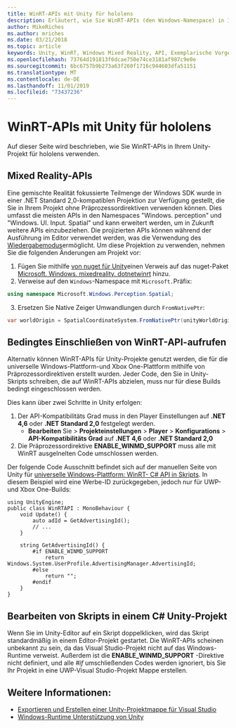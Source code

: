 ```yaml
---
title: WinRT-APIs mit Unity für hololens
description: Erläutert, wie Sie WinRT-APIs (den Windows-Namespace) in Ihrem Unity-Projekt für hololens verwenden.
author: MikeRiches
ms.author: mriches
ms.date: 03/21/2018
ms.topic: article
keywords: Unity, WinRT, Windows Mixed Reality, API, Exemplarische Vorgehensweise
ms.openlocfilehash: 73764d191813f6dcae750e74ce3181af987c9e0e
ms.sourcegitcommit: 6bc6757b9b273a63f260f1716c944603dfa51151
ms.translationtype: MT
ms.contentlocale: de-DE
ms.lasthandoff: 11/01/2019
ms.locfileid: "73437236"
---
```

# <a name="winrt-apis-with-unity-for-hololens"></a>WinRT-APIs mit Unity für hololens

Auf dieser Seite wird beschrieben, wie Sie WinRT-APIs in Ihrem Unity-Projekt für hololens verwenden.

## <a name="mixed-reality-apis"></a>Mixed Reality-APIs

Eine gemischte Realität fokussierte Teilmenge der Windows SDK wurde in einer .NET Standard 2,0-kompatiblen Projektion zur Verfügung gestellt, die Sie in Ihrem Projekt ohne Präprozessordirektiven verwenden können. Dies umfasst die meisten APIs in den Namespaces "Windows. perception" und "Windows. UI. Input. Spatial" und kann erweitert werden, um in Zukunft weitere APIs einzubeziehen. Die projizierten APIs können während der Ausführung im Editor verwendet werden, was die Verwendung des [Wiedergabemodus](https://docs.microsoft.com//windows/mixed-reality/unity-play-mode)ermöglicht. Um diese Projektion zu verwenden, nehmen Sie die folgenden Änderungen am Projekt vor:

1) Fügen Sie mithilfe [von nuget für Unity](https://github.com/GlitchEnzo/NuGetForUnity)einen Verweis auf das nuget-Paket [Microsoft. Windows. mixedreality. dotnetwinrt](https://www.nuget.org/packages/Microsoft.Windows.MixedReality.DotNetWinRT) hinzu.
2) Verweise auf den `Windows`-Namespace mit `Microsoft.`Präfix:
```cs
using namespace Microsoft.Windows.Perception.Spatial;
```
3) Ersetzen Sie Native Zeiger Umwandlungen durch `FromNativePtr`:
```cs
var worldOrigin = SpatialCoordinateSystem.FromNativePtr(unityWorldOriginPtr);
```

## <a name="conditionally-include-winrt-api-calls"></a>Bedingtes Einschließen von WinRT-API-aufrufen

Alternativ können WinRT-APIs für Unity-Projekte genutzt werden, die für die universelle Windows-Plattform-und Xbox One-Plattform mithilfe von Präprozessordirektiven erstellt wurden. Jeder Code, den Sie in Unity-Skripts schreiben, die auf WinRT-APIs abzielen, muss nur für diese Builds bedingt eingeschlossen werden. 

Dies kann über zwei Schritte in Unity erfolgen:
1) Der API-Kompatibilitäts Grad muss in den Player Einstellungen auf **.NET 4,6** oder **.NET Standard 2,0** festgelegt werden.
    - **Bearbeiten** Sie > **Projekteinstellungen** > **Player** > **Konfigurations** > **API-Kompatibilitäts Grad** auf **.NET 4,6** oder **.NET Standard 2,0**
2) Die Präprozessordirektive **ENABLE_WINMD_SUPPORT** muss alle mit WinRT ausgelnelten Code umschlossen werden.

Der folgende Code Ausschnitt befindet sich auf der manuellen Seite von Unity für [universelle Windows-Plattform: WinRT- C# API in Skripts](https://docs.unity3d.com/Manual/windowsstore-scripts.html). In diesem Beispiel wird eine Werbe-ID zurückgegeben, jedoch nur für UWP-und Xbox One-Builds:

```
using UnityEngine;
public class WinRTAPI : MonoBehaviour {
    void Update() {
        auto adId = GetAdvertisingId();
        // ...
    }

    string GetAdvertisingId() {
        #if ENABLE_WINMD_SUPPORT
            return Windows.System.UserProfile.AdvertisingManager.AdvertisingId;
        #else
            return "";
        #endif
    }
}
```

## <a name="edit-your-scripts-in-a-unity-c-project"></a>Bearbeiten von Skripts in einem C# Unity-Projekt

Wenn Sie im Unity-Editor auf ein Skript doppelklicken, wird das Skript standardmäßig in einem Editor-Projekt gestartet. Die WinRT-APIs scheinen unbekannt zu sein, da das Visual Studio-Projekt nicht auf das Windows-Runtime verweist. Außerdem ist die **ENABLE_WINMD_SUPPORT** -Direktive nicht definiert, und alle *#if* umschließenden Codes werden ignoriert, bis Sie Ihr Projekt in eine UWP-Visual Studio-Projekt Mappe erstellen.

## <a name="see-also"></a>Weitere Informationen:
* [Exportieren und Erstellen einer Unity-Projektmappe für Visual Studio](exporting-and-building-a-unity-visual-studio-solution.md)
* [Windows-Runtime Unterstützung von Unity](https://docs.unity3d.com/Manual/IL2CPP-WindowsRuntimeSupport.html)
